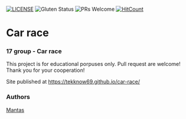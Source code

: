 [![LICENSE](https://img.shields.io/badge/license-MIT-blue.svg?style=flat-square)](https://github.com/Tekknow69/LICENSE.md)
![Gluten Status](https://img.shields.io/badge/Gluten-Free-green.svg)
![PRs Welcome](https://img.shields.io/badge/PRs-welcome-brightgreen.svg)
[![HitCount](http://hits.dwyl.com/Tekknow69/car-race.svg)](http://hits.dwyl.com/Tekknow69/car-race)

# Car race
### 17 group - Car race

This project is for educational porpuses only. Pull request are welcome! Thank you for your cooperation!

Site published at https://tekknow69.github.io/car-race/

### Authors
[Mantas](https://github.com/Tekknow69)
